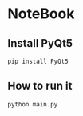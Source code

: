 # NoteBook

## Install PyQt5

```bash
pip install PyQt5
```

## How to run it

```bash
python main.py
```

